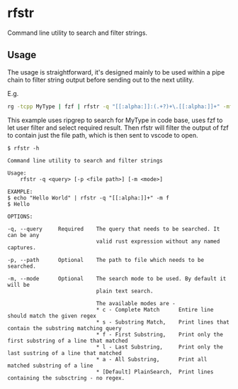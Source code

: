 # rfstr
Command line utility to search and filter strings.

## Usage
The usage is straightforward, it's designed mainly to be used within a pipe chain to filter string output before sending out to the next utility.

E.g.
```sh
rg -tcpp MyType | fzf | rfstr -q "[[:alpha:]]:(.+?)+\.[[:alpha:]]+" -mf | code
```

This example uses ripgrep to search for MyType in code base, uses fzf to let user filter and select required result. Then rfstr will filter the output of fzf to contain just the file path, which is then sent to vscode to open.

```
$ rfstr -h

Command line utility to search and filter strings

Usage:
    rfstr -q <query> [-p <file path>] [-m <mode>]

EXAMPLE:
$ echo "Hello World" | rfstr -q "[[:alpha:]]+" -m f
$ Hello

OPTIONS:

-q, --query     Required    The query that needs to be searched. It can be any 
                            valid rust expression without any named captures.

-p, --path      Optional    The path to file which needs to be searched.

-m, --mode      Optional    The search mode to be used. By default it will be
                            plain text search.

                            The available modes are -
                            * c - Complete Match      Entire line should match the given regex
                            * s - Substring Match,    Print lines that contain the substring matching query
                            * f - First Substring,    Print only the first substring of a line that matched
                            * l - Last Substring,     Print only the last sustring of a line that matched
                            * a - All Substring,      Print all matched substring of a line
                            * [Default] PlainSearch,  Print lines containing the subsctring - no regex.    
```